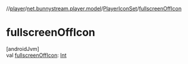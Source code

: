 //[player](../../../index.md)/[net.bunnystream.player.model](../index.md)/[PlayerIconSet](index.md)/[fullscreenOffIcon](fullscreen-off-icon.md)

# fullscreenOffIcon

[androidJvm]\
val [fullscreenOffIcon](fullscreen-off-icon.md): [Int](https://kotlinlang.org/api/latest/jvm/stdlib/kotlin/-int/index.html)
